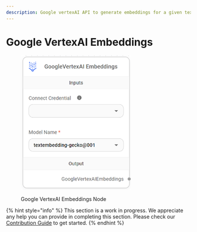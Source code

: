 ```yaml
---
description: Google vertexAI API to generate embeddings for a given text.
---
```


# Google VertexAI Embeddings

<figure><img src="../../../.gitbook/assets/image (8).png" alt="" width="301"><figcaption><p>Google VertexAI Embeddings Node</p></figcaption></figure>

{% hint style="info" %}
This section is a work in progress. We appreciate any help you can provide in completing this section. Please check our [Contribution Guide](https://toi500.gitbook.io/flowise-docs/contributing) to get started.
{% endhint %}
